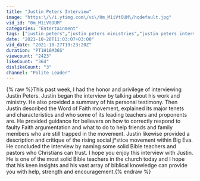 ```yaml
---
title: "Justin Peters Interview"
image: "https:\/\/i.ytimg.com\/vi\/0m_M1iVtOUM\/hqdefault.jpg"
vid_id: "0m_M1iVtOUM"
categories: "Entertainment"
tags: ["justin peters","justin peters ministries","justin peters interview"]
date: "2021-10-28T11:03:07+03:00"
vid_date: "2021-10-27T19:23:20Z"
duration: "PT1H16M36S"
viewcount: "2423"
likeCount: "364"
dislikeCount: "3"
channel: "Polite Leader"
---
```

{% raw %}This past week, I had the honor and privilege of interviewing Justin Peters. Justin began the interview by talking about his work and ministry. He also provided a summary of his personal testimony. Then Justin described the Word of Faith movement, explained its major tenets and characteristics and who some of its leading teachers and proponents are. He provided guidance for believers on how to correctly respond to faulty Faith argumentation and what to do to help friends and family members who are still trapped in the movement. Justin likewise provided a description and critique of the rising social j*stice movement within Big Eva. He concluded the interview by naming some solid Bible teachers and pastors who Christians can trust. I hope you enjoy this interview with Justin. He is one of the most solid Bible teachers in the church today and I hope that his keen insights and his vast array of biblical knowledge can provide you with help, strength and encouragement.{% endraw %}
